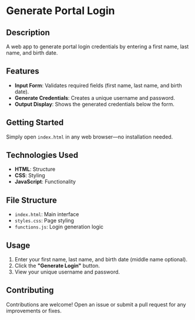 
# **Generate Portal Login**

## **Description**

A web app to generate portal login credentials by entering a first name, last name, and birth date.

## **Features**

- **Input Form**: Validates required fields (first name, last name, and birth date).
- **Generate Credentials**: Creates a unique username and password.
- **Output Display**: Shows the generated credentials below the form.

## **Getting Started**

Simply open `index.html` in any web browser—no installation needed.

## **Technologies Used**

- **HTML**: Structure
- **CSS**: Styling
- **JavaScript**: Functionality

## **File Structure**

- `index.html`: Main interface
- `styles.css`: Page styling
- `functions.js`: Login generation logic

## **Usage**

1. Enter your first name, last name, and birth date (middle name optional).
2. Click the **"Generate Login"** button.
3. View your unique username and password.

## **Contributing**

Contributions are welcome! Open an issue or submit a pull request for any improvements or fixes.
